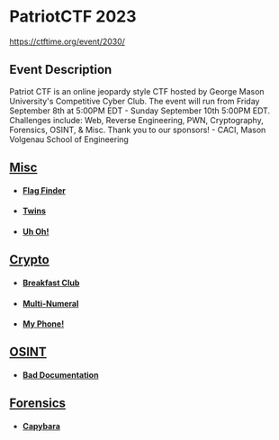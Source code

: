 # PatriotCTF 2023

https://ctftime.org/event/2030/

## Event Description

Patriot CTF is an online jeopardy style CTF hosted by George Mason University's Competitive Cyber Club.
The event will run from Friday September 8th at 5:00PM EDT - Sunday September 10th 5:00PM EDT.
Challenges include: Web, Reverse Engineering, PWN, Cryptography, Forensics, OSINT, & Misc.
Thank you to our sponsors! - CACI, Mason Volgenau School of Engineering


## [Misc](./Misc)
 * #### [Flag Finder](./Misc/Flag%20Finder)
 * #### [Twins](./Misc/Twins)
 * #### [Uh Oh!](./Misc/Uh%20Oh!)
## [Crypto](./Crypto)
 * #### [Breakfast Club](./Crypto/Breakfast%20Club)
 * #### [Multi-Numeral](./Crypto/Multi-numeral)
 * #### [My Phone!](./Crypto/My%20Phone!)
## [OSINT](./OSINT)
 * #### [Bad Documentation](./Bad%20Documentation)
## [Forensics](./Forensics)
 * #### [Capybara](./Forensics/Capybara)